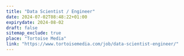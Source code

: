 ```yaml
---
title: "Data Scientist / Engineer"
date: 2024-07-02T08:48:22+01:00
expirydate: 2024-08-02
draft: false
sitemap_exclude: true
place: "Tortoise Media"
link: "https://www.tortoisemedia.com/job/data-scientist-engineer/"
---
```

